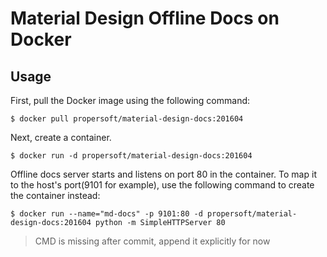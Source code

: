 Material Design Offline Docs on Docker
======================================

Usage
-----

First, pull the Docker image using the following command:

    $ docker pull propersoft/material-design-docs:201604

Next, create a container.

    $ docker run -d propersoft/material-design-docs:201604

Offline docs server starts and listens on port 80 in the container. To map it to the host's port(9101 for example), use the following command to create the container instead:

    $ docker run --name="md-docs" -p 9101:80 -d propersoft/material-design-docs:201604 python -m SimpleHTTPServer 80

> CMD is missing after commit, append it explicitly for now
